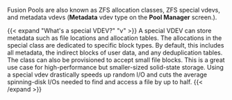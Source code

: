 &NewLine;

Fusion Pools are also known as ZFS allocation classes, ZFS special vdevs, and metadata vdevs (**Metadata** vdev type on the **Pool Manager** screen.).

{{< expand "What's a special VDEV?" "v" >}}
A special VDEV can store metadata such as file locations and allocation tables.
The allocations in the special class are dedicated to specific block types.
By default, this includes all metadata, the indirect blocks of user data, and any deduplication tables.
The class can also be provisioned to accept small file blocks.
This is a great use case for high-performance but smaller-sized solid-state storage.
Using a special vdev drastically speeds up random I/O and cuts the average spinning-disk I/Os needed to find and access a file by up to half.
{{< /expand >}}
